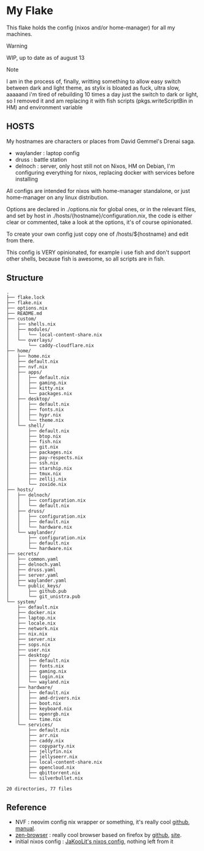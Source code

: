 # My Flake

This flake holds the config (nixos and/or home-manager) for all my machines.

> [!Warning]
> WIP, up to date as of august 13

> [!Note]
> I am in the process of, finally, writting something to allow easy
> switch between dark and light theme, as stylix is bloated as fuck, ultra slow,
> aaaaand i'm tired of rebuilding 10 times a day just the switch to dark or
> light, so I removed it and am replacing it with fish scripts
> (pkgs.writeScriptBin in HM) and environment variable

## HOSTS

My hostnames are characters or places from David Gemmel's Drenai saga.

- waylander : laptop config
- druss : battle station
- delnoch : server, only host still not on Nixos, HM on Debian, I'm configuring
everything for nixos, replacing docker with services before installing

All configs are intended for nixos with home-manager standalone, or just
home-manager on any linux distribution.

Options are declared in ./options.nix for global ones, or in the relevant files,
and set by host in ./hosts/{hostname}/configuration.nix, the code is either
clear or commented, take a look at the options, it's of course opinionated.

To create your own config just copy one of /hosts/${hostname} and edit from there.

This config is VERY opinionated, for example i use fish and don't support other
shells, because fish is awesome, so all scripts are in fish.

## Structure

```shell
.
├── flake.lock
├── flake.nix
├── options.nix
├── README.md
├── custom/
│   ├── shells.nix
│   ├── modules/
│   │   └── local-content-share.nix
│   └── overlays/
│       └── caddy-cloudflare.nix
├── home/
│   ├── home.nix
│   ├── default.nix
│   ├── nvf.nix
│   ├── apps/
│   │   ├── default.nix
│   │   ├── gaming.nix
│   │   ├── kitty.nix
│   │   └── packages.nix
│   ├── desktop/
│   │   ├── default.nix
│   │   ├── fonts.nix
│   │   ├── hypr.nix
│   │   └── theme.nix
│   └── shell/
│       ├── default.nix
│       ├── btop.nix
│       ├── fish.nix
│       ├── git.nix
│       ├── packages.nix
│       ├── pay-respects.nix
│       ├── ssh.nix
│       ├── starship.nix
│       ├── tmux.nix
│       ├── zellij.nix
│       └── zoxide.nix
├── hosts/
│   ├── delnoch/
│   │   ├── configuration.nix
│   │   └── default.nix
│   ├── druss/
│   │   ├── configuration.nix
│   │   ├── default.nix
│   │   └── hardware.nix
│   └── waylander/
│       ├── configuration.nix
│       ├── default.nix
│       └── hardware.nix
├── secrets/
│   ├── common.yaml
│   ├── delnoch.yaml
│   ├── druss.yaml
│   ├── server.yaml
│   ├── waylander.yaml
│   └── public_keys/
│       ├── github.pub
│       └── git_unistra.pub
└── system/
    ├── default.nix
    ├── docker.nix
    ├── laptop.nix
    ├── locale.nix
    ├── network.nix
    ├── nix.nix
    ├── server.nix
    ├── sops.nix
    ├── user.nix
    ├── desktop/
    │   ├── default.nix
    │   ├── fonts.nix
    │   ├── gaming.nix
    │   ├── login.nix
    │   └── wayland.nix
    ├── hardware/
    │   ├── default.nix
    │   ├── amd-drivers.nix
    │   ├── boot.nix
    │   ├── keyboard.nix
    │   ├── openrgb.nix
    │   └── time.nix
    └── services/
        ├── default.nix
        ├── arr.nix
        ├── caddy.nix
        ├── copyparty.nix
        ├── jellyfin.nix
        ├── jellyseerr.nix
        ├── local-content-share.nix
        ├── opencloud.nix
        ├── qbittorrent.nix
        └── silverbullet.nix

20 directories, 77 files
```


## Reference

- NVF : neovim config nix wrapper or something, it's really cool [github](https://github.com/NotAShelf/nvf), [manual](https://notashelf.github.io/nvf/index.xhtml).
- [zen-browser](https://zen-browser.app) : really cool browser based on firefox by [github](https://github.com/zen-browser/desktop), [site](https://zen-browser.app). 
- initial nixos config : [JaKooLit's nixos config](https://github.com/JaKooLit/NixOS-Hyprland/tree/main), nothing left from it


